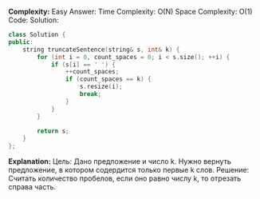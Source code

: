 **Complexity:** Easy
Answer:
	Time Complexity: O(N)
	Space Complexity: O(1)
Code:
Solution:
```cpp
class Solution {
public:
    string truncateSentence(string& s, int& k) {
        for (int i = 0, count_spaces = 0; i < s.size(); ++i) {
            if (s[i] == ' ') {
                ++count_spaces;
                if (count_spaces == k) {
                    s.resize(i);
                    break;
                }
            }
        }
  
        return s;
    }
};
```
**Explanation:**
	Цель: Дано предложение и число k. Нужно вернуть предложение, в котором содердится только первые k слов.
	Решение: Считать количество пробелов, если оно равно числу k, то отрезать справа часть.